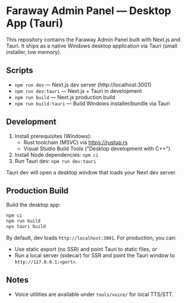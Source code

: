 # Faraway Admin Panel — Desktop App (Tauri)

This repository contains the Faraway Admin Panel built with Next.js and Tauri.
It ships as a native Windows desktop application via Tauri (small installer, low memory).

## Scripts

- `npm run dev` — Next.js dev server (http://localhost:3001)
- `npm run dev:tauri` — Next.js + Tauri in development
- `npm run build` — Next.js production build
- `npm run build:tauri` — Build Windows installer/bundle via Tauri

## Development

1) Install prerequisites (Windows):
   - Rust toolchain (MSVC) via https://rustup.rs
   - Visual Studio Build Tools ("Desktop development with C++")
2) Install Node dependencies: `npm ci`
3) Run Tauri dev: `npm run dev:tauri`

Tauri dev will open a desktop window that loads your Next dev server.

## Production Build

Build the desktop app:

```powershell
npm ci
npm run build
npx tauri build
```

By default, dev loads `http://localhost:3001`. For production, you can:
- Use static export (no SSR) and point Tauri to static files, or
- Run a local server (sidecar) for SSR and point the Tauri window to `http://127.0.0.1:<port>`.

## Notes

- Voice utilities are available under `tools/voice/` for local TTS/STT.
